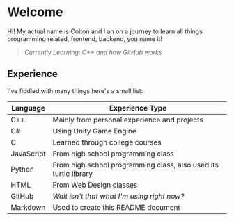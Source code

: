 # Welcome

Hi! My actual name is Colton and I an on a journey to learn all things programming related, frontend, backend, you name it!
> *Currently Learning: C++ and how GitHub works*

## Experience

I've fiddled with many things here's a small list:

|Language        |  Experience Type                          
|----------------|--------------------
| C++            | Mainly from personal experience and projects    
| C#             | Using Unity Game Engine            
| C              | Learned through college courses
| JavaScript     | From high school programming class 
| Python         | From high school programming class, also used its turtle library
| HTML           | From Web Design classes
| GitHub         | *Wait isn't that what I'm using right now?*
| Markdown       | Used to create this README document

<!---
Dead245/Dead245 is a ✨ special ✨ repository because its `README.md` (this file) appears on your GitHub profile.
You can click the Preview link to take a look at your changes.
--->
